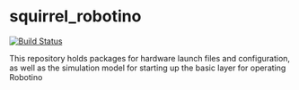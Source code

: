 squirrel_robotino
=================
[![Build Status](https://magnum.travis-ci.com/squirrel-project/squirrel_robotino.svg?token=3yXoCRsCegowgzzpPuqw)](https://magnum.travis-ci.com/squirrel-project/squirrel_robotino)

This repository holds packages for hardware launch files and configuration, as well as the simulation model for starting up the basic layer for operating Robotino
